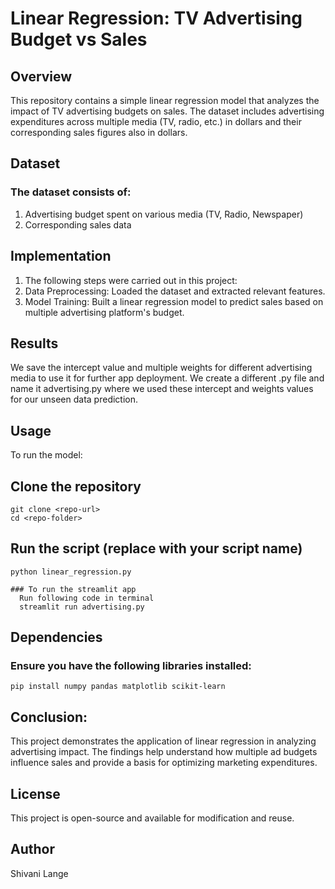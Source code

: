 # Linear Regression: TV Advertising Budget vs Sales

## Overview
This repository contains a simple linear regression model that analyzes the impact of TV advertising budgets on sales. The dataset includes advertising expenditures across multiple media (TV, radio, etc.) in dollars and their corresponding sales figures also in dollars.

## Dataset
### The dataset consists of:
  1) Advertising budget spent on various media (TV, Radio, Newspaper)
  2) Corresponding sales data

## Implementation

  1) The following steps were carried out in this project:
  2) Data Preprocessing: Loaded the dataset and extracted relevant features.
  3) Model Training: Built a linear regression model to predict sales based on multiple advertising platform's budget.

## Results

  We save the intercept value and multiple weights for different advertising media to use it for further app deployment. 
  We create a different .py file and name it advertising.py where we used these intercept and weights values for our unseen data prediction.

## Usage
  To run the model:

## Clone the repository
    git clone <repo-url>
    cd <repo-folder>

## Run the script (replace with your script name)
    python linear_regression.py

    ### To run the streamlit app 
      Run following code in terminal
      streamlit run advertising.py

## Dependencies
###  Ensure you have the following libraries installed:
    pip install numpy pandas matplotlib scikit-learn

## Conclusion:
  This project demonstrates the application of linear regression in analyzing advertising impact. The findings help understand how multiple ad budgets influence sales and provide a basis for optimizing marketing expenditures.

## License
  This project is open-source and available for modification and reuse.

## Author
  Shivani Lange

